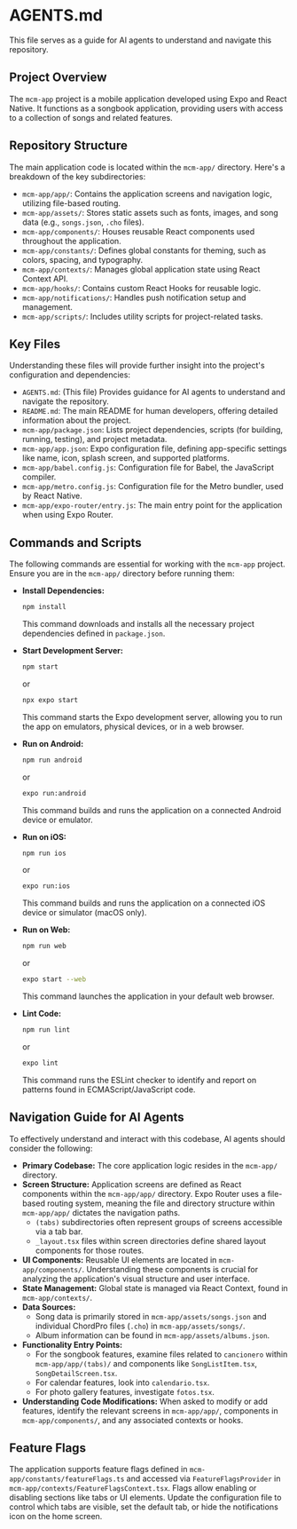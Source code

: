 # AGENTS.md

This file serves as a guide for AI agents to understand and navigate this repository.

## Project Overview

The `mcm-app` project is a mobile application developed using Expo and React Native. It functions as a songbook application, providing users with access to a collection of songs and related features.

## Repository Structure

The main application code is located within the `mcm-app/` directory. Here's a breakdown of the key subdirectories:

*   `mcm-app/app/`: Contains the application screens and navigation logic, utilizing file-based routing.
*   `mcm-app/assets/`: Stores static assets such as fonts, images, and song data (e.g., `songs.json`, `.cho` files).
*   `mcm-app/components/`: Houses reusable React components used throughout the application.
*   `mcm-app/constants/`: Defines global constants for theming, such as colors, spacing, and typography.
*   `mcm-app/contexts/`: Manages global application state using React Context API.
*   `mcm-app/hooks/`: Contains custom React Hooks for reusable logic.
*   `mcm-app/notifications/`: Handles push notification setup and management.
*   `mcm-app/scripts/`: Includes utility scripts for project-related tasks.

## Key Files

Understanding these files will provide further insight into the project's configuration and dependencies:

*   `AGENTS.md`: (This file) Provides guidance for AI agents to understand and navigate the repository.
*   `README.md`: The main README for human developers, offering detailed information about the project.
*   `mcm-app/package.json`: Lists project dependencies, scripts (for building, running, testing), and project metadata.
*   `mcm-app/app.json`: Expo configuration file, defining app-specific settings like name, icon, splash screen, and supported platforms.
*   `mcm-app/babel.config.js`: Configuration file for Babel, the JavaScript compiler.
*   `mcm-app/metro.config.js`: Configuration file for the Metro bundler, used by React Native.
*   `mcm-app/expo-router/entry.js`: The main entry point for the application when using Expo Router.

## Commands and Scripts

The following commands are essential for working with the `mcm-app` project. Ensure you are in the `mcm-app/` directory before running them:

*   **Install Dependencies:**
    ```bash
    npm install
    ```
    This command downloads and installs all the necessary project dependencies defined in `package.json`.

*   **Start Development Server:**
    ```bash
    npm start
    ```
    or
    ```bash
    npx expo start
    ```
    This command starts the Expo development server, allowing you to run the app on emulators, physical devices, or in a web browser.

*   **Run on Android:**
    ```bash
    npm run android
    ```
    or
    ```bash
    expo run:android
    ```
    This command builds and runs the application on a connected Android device or emulator.

*   **Run on iOS:**
    ```bash
    npm run ios
    ```
    or
    ```bash
    expo run:ios
    ```
    This command builds and runs the application on a connected iOS device or simulator (macOS only).

*   **Run on Web:**
    ```bash
    npm run web
    ```
    or
    ```bash
    expo start --web
    ```
    This command launches the application in your default web browser.

*   **Lint Code:**
    ```bash
    npm run lint
    ```
    or
    ```bash
    expo lint
    ```
    This command runs the ESLint checker to identify and report on patterns found in ECMAScript/JavaScript code.

## Navigation Guide for AI Agents

To effectively understand and interact with this codebase, AI agents should consider the following:

*   **Primary Codebase:** The core application logic resides in the `mcm-app/` directory.
*   **Screen Structure:** Application screens are defined as React components within the `mcm-app/app/` directory. Expo Router uses a file-based routing system, meaning the file and directory structure within `mcm-app/app/` dictates the navigation paths.
    *   `(tabs)` subdirectories often represent groups of screens accessible via a tab bar.
    *   `_layout.tsx` files within screen directories define shared layout components for those routes.
*   **UI Components:** Reusable UI elements are located in `mcm-app/components/`. Understanding these components is crucial for analyzing the application's visual structure and user interface.
*   **State Management:** Global state is managed via React Context, found in `mcm-app/contexts/`.
*   **Data Sources:**
    *   Song data is primarily stored in `mcm-app/assets/songs.json` and individual ChordPro files (`.cho`) in `mcm-app/assets/songs/`.
    *   Album information can be found in `mcm-app/assets/albums.json`.
*   **Functionality Entry Points:**
    *   For the songbook features, examine files related to `cancionero` within `mcm-app/app/(tabs)/` and components like `SongListItem.tsx`, `SongDetailScreen.tsx`.
    *   For calendar features, look into `calendario.tsx`.
    *   For photo gallery features, investigate `fotos.tsx`.
*   **Understanding Code Modifications:** When asked to modify or add features, identify the relevant screens in `mcm-app/app/`, components in `mcm-app/components/`, and any associated contexts or hooks.

## Feature Flags

The application supports feature flags defined in `mcm-app/constants/featureFlags.ts` and accessed via `FeatureFlagsProvider` in `mcm-app/contexts/FeatureFlagsContext.tsx`. Flags allow enabling or disabling sections like tabs or UI elements. Update the configuration file to control which tabs are visible, set the default tab, or hide the notifications icon on the home screen.
